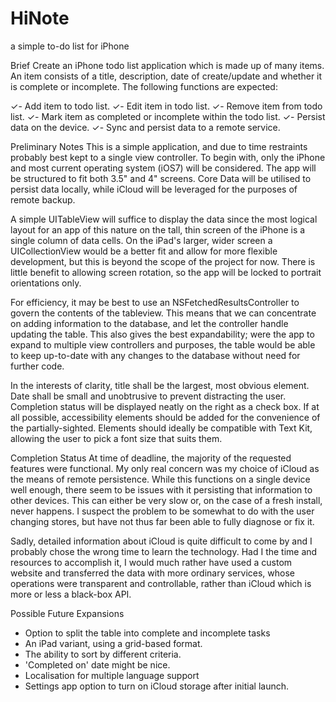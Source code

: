 HiNote
======
a simple to-do list for iPhone


Brief
Create an iPhone todo list application which is made up of many items. An item consists of a title,
description, date of create/update and whether it is complete or incomplete. The following functions
are expected:

✓- Add item to todo list.
✓- Edit item in todo list.
✓- Remove item from todo list.
✓- Mark item as completed or incomplete within the todo list.
✓- Persist data on the device.
✓- Sync and persist data to a remote service.


Preliminary Notes
This is a simple application, and due to time restraints probably best kept to a single view controller. To begin with, only the iPhone and most current operating system (iOS7) will be considered. The app will be structured to fit both 3.5" and 4" screens. Core Data will be utilised to persist data locally, while iCloud will be leveraged for the purposes of remote backup.

A simple UITableView will suffice to display the data since the most logical layout for an app of this nature on the tall, thin screen of the iPhone is a single column of data cells. On the iPad's larger, wider screen a UICollectionView would be a better fit and allow for more flexible development, but this is beyond the scope of the project for now. There is little benefit to allowing screen rotation, so the app will be locked to portrait orientations only.

For efficiency, it may be best to use an NSFetchedResultsController to govern the contents of the tableview. This means that we can concentrate on adding information to the database, and let the controller handle updating the table. This also gives the best expandability; were the app to expand to multiple view controllers and purposes, the table would be able to keep up-to-date with any changes to the database without need for further code.

In the interests of clarity, title shall be the largest, most obvious element. Date shall be small and unobtrusive to prevent distracting the user. Completion status will be displayed neatly on the right as a check box. If at all possible, accessibility elements should be added for the convenience of the partially-sighted. Elements should ideally be compatible with Text Kit, allowing the user to pick a font size that suits them.


Completion Status
At time of deadline, the majority of the requested features were functional. My only real concern was my choice of iCloud as the means of remote persistence. While this functions on a single device well enough, there seem to be issues with it persisting that information to other devices. This can either be very slow or, on the case of a fresh install, never happens. I suspect the problem to be somewhat to do with the user changing stores, but have not thus far been able to fully diagnose or fix it.

Sadly, detailed information about iCloud is quite difficult to come by and I probably chose the wrong time to learn the technology. Had I the time and resources to accomplish it, I would much rather have used a custom website and transferred the data with more ordinary services, whose operations were transparent and controllable, rather than iCloud which is more or less a black-box API.


Possible Future Expansions
- Option to split the table into complete and incomplete tasks
- An iPad variant, using a grid-based format.
- The ability to sort by different criteria.
- 'Completed on' date might be nice.
- Localisation for multiple language support
- Settings app option to turn on iCloud storage after initial launch. 

